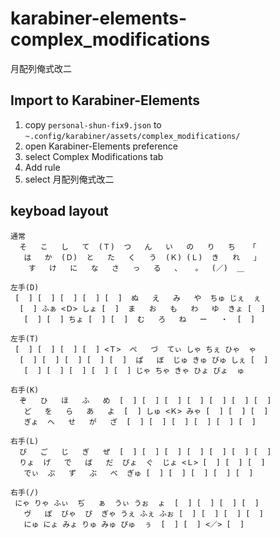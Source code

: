 # karabiner-elements-complex_modifications

月配列俺式改二

## Import to Karabiner-Elements

1. copy `personal-shun-fix9.json` to `~.config/karabiner/assets/complex_modifications/`
1. open Karabiner-Elements preference
1. select Complex Modifications tab
1. Add rule
1. select 月配列俺式改二


## keyboad layout

```
通常
  そ   こ   し   て  (Ｔ)  つ   ん   い   の   り   ち   「
   は   か  (Ｄ)  と   た   く   う  (Ｋ) (Ｌ)  き   れ   」
    す   け   に   な   さ   っ   る   、   。  (／)  ＿

左手(D)
 [  ] [  ] [  ] [  ] [  ]  ぬ   え   み   や  ちゅ じぇ  ぇ
  [  ] ふぁ <Ｄ> しょ [  ]  ま   お   も   わ   ゆ  きょ [  ]
   [  ] [  ] ちょ [  ] [  ]  む   ろ   ね   ー   ・  [  ]

左手(T)
 [  ] [  ] [  ] [  ] <Ｔ>  ぺ   づ  てぃ しゃ ちぇ ひゃ  ゃ
  [  ] [  ] [  ] [  ] [  ]  ぱ   ぼ  じゅ きゅ びゅ しぇ [  ]
   [  ] [  ] [  ] [  ] [  ] じゃ ちゃ きゃ ひょ びょ  ゅ

右手(K)
  ぞ   ひ   ほ   ふ   め  [  ] [  ] [  ] [  ] [  ] [  ] [  ]
   ど   を   ら   あ   よ  [  ] しゅ <Ｋ> みゃ [  ] [  ] [  ]
   ぎょ  へ   せ   が   ざ  [  ] [  ] [  ] [  ] [  ] [  ]

右手(L)
  び   ご   じ   ぎ   ぜ  [  ] [  ] [  ] [  ] [  ] [  ] [  ]
  りょ  げ   で   ば   だ  ぴょ  ぐ  じょ <Ｌ> [  ] [  ] [  ]
   でぃ  ぷ   ず   ぶ   べ  ぎゅ [  ] [  ] [  ] [  ] [  ]

右手(/)
 にゃ りゃ ふぃ  ぢ   ぁ  うぃ うぉ  ょ  [  ] [  ] [  ] [  ]
   ヴ   ぽ  びゃ  ぴ  ぎゃ うぇ ふぇ ふぉ [  ] [  ] [  ] [  ]
   にゅ にょ みょ りゅ みゅ ぴゅ  ぅ  [  ] [  ] <／> [  ]
```
